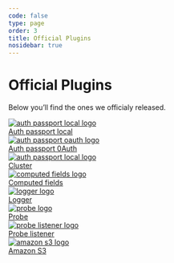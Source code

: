 ```yaml
---
code: false
type: page
order: 3
title: Official Plugins
nosidebar: true
---
```


# Official Plugins 

Below you’ll find the ones we officialy released.

<div class="Tiles">
  <a href="https://github.com/kuzzleio/kuzzle-plugin-auth-passport-local" class="Tiles-item">
    <img src="/logos/passport.svg" alt="auth passport local logo" class="Tiles-item-logo">
    <div class="Tiles-item-name">Auth passport local</div>
  </a>
  <a href="https://github.com/kuzzleio/kuzzle-plugin-auth-passport-oauth" class="Tiles-item">
    <img src="/logos/passport.svg" alt="auth passport oauth logo" class="Tiles-item-logo">
    <div class="Tiles-item-name">Auth passport 0Auth</div>
  </a>
  <a href="https://github.com/kuzzleio/kuzzle-plugin-cluster" class="Tiles-item">
    <img src="/logos/cluster.svg" alt="auth passport local logo" class="Tiles-item-logo">
    <div class="Tiles-item-name">Cluster</div>
  </a>
  <a href="https://github.com/kuzzleio/computed-fields-plugin" class="Tiles-item">
    <img src="/logos/computed.svg" alt="computed fields logo" class="Tiles-item-logo">
    <div class="Tiles-item-name">Computed fields</div>
  </a>
  <a href="https://github.com/kuzzleio/kuzzle-plugin-logger" class="Tiles-item">
    <img src="/logos/logger.svg" alt="logger logo" class="Tiles-item-logo">
    <div class="Tiles-item-name">Logger</div>
  </a>
  <a href="https://github.com/kuzzleio/kuzzle-plugin-probe" class="Tiles-item">
    <img src="/logos/probe.svg" alt="probe logo" class="Tiles-item-logo">
    <div class="Tiles-item-name">Probe</div>
  </a>
  <a href="https://github.com/kuzzleio/kuzzle-plugin-probe-listener" class="Tiles-item">
    <img src="/logos/probe.svg" alt="probe listener logo" class="Tiles-item-logo">
    <div class="Tiles-item-name">Probe listener</div>
  </a>
  <a href="/official-plugins/s3" class="Tiles-item">
    <img src="/logos/plugin-s3.svg" alt="amazon s3 logo" class="Tiles-item-logo">
    <div class="Tiles-item-name">Amazon S3</div>
  </a>
</div>
